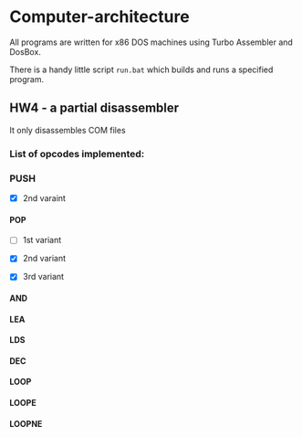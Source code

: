 # Computer-architecture
All programs are written for x86 DOS machines using Turbo Assembler and DosBox.

There is a handy little script `run.bat` which builds and runs a specified program.

## HW4 - a partial disassembler
It only disassembles COM files

### List of opcodes implemented:

### PUSH
- [x] 2nd varaint

#### POP
- [ ] 1st variant
- [x] 2nd variant
- [x] 3rd variant
 

#### AND

#### LEA

#### LDS

#### DEC

#### LOOP

#### LOOPE

#### LOOPNE
